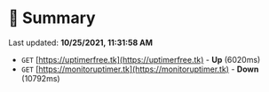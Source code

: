 # 📖 Summary
Last updated: **10/25/2021, 11:31:58 AM**

- `GET` [https://uptimerfree.tk](https://uptimerfree.tk) - **Up** (6020ms)
- `GET` [https://monitoruptimer.tk](https://monitoruptimer.tk) - **Down** (10792ms)
